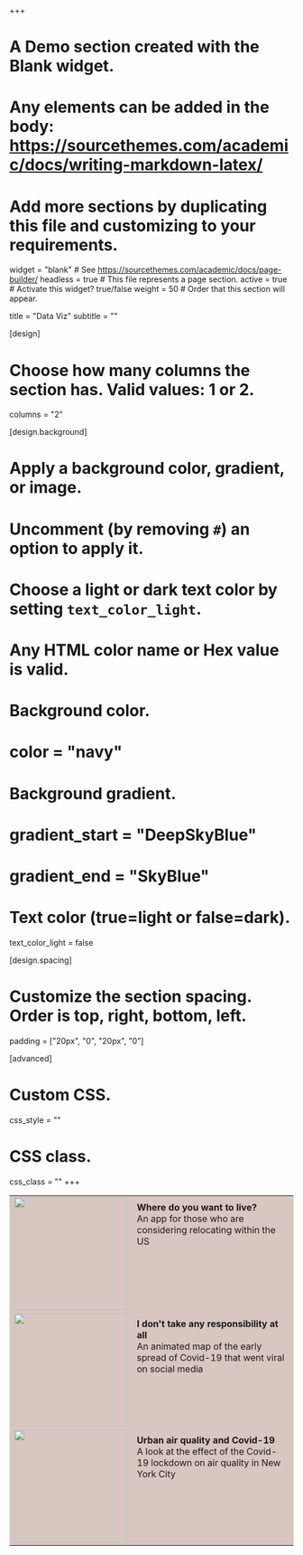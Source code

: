 +++
# A Demo section created with the Blank widget.
# Any elements can be added in the body: https://sourcethemes.com/academic/docs/writing-markdown-latex/
# Add more sections by duplicating this file and customizing to your requirements.

widget = "blank"  # See https://sourcethemes.com/academic/docs/page-builder/
headless = true  # This file represents a page section.
active = true  # Activate this widget? true/false
weight = 50  # Order that this section will appear.

title = "Data Viz"
subtitle = ""

[design]
  # Choose how many columns the section has. Valid values: 1 or 2.
  columns = "2"

[design.background]
  # Apply a background color, gradient, or image.
  #   Uncomment (by removing `#`) an option to apply it.
  #   Choose a light or dark text color by setting `text_color_light`.
  #   Any HTML color name or Hex value is valid.

  # Background color.
  # color = "navy"
  
  # Background gradient.
  # gradient_start = "DeepSkyBlue"
  # gradient_end = "SkyBlue"


  # Text color (true=light or false=dark).
  text_color_light = false

[design.spacing]
  # Customize the section spacing. Order is top, right, bottom, left.
  padding = ["20px", "0", "20px", "0"]

[advanced]
 # Custom CSS. 
 css_style = ""
 
 # CSS class.
 css_class = ""
+++

<table style="width:100%; border: 0px solid black;background-color:#d8c6c0" >
  <tr>
    <td width="200"><a href="https://www.joemitchellnelson.com/dataviz"><img src="https://www.joemitchellnelson.com/img/websitethumbnail1.png" width="200"></a></td>
    <td style="text-align:left;vertical-align:top;border: 0px solid black; padding:10px;"><strong>Where do you want to live?</strong><br>An app for those who are considering relocating within the US</td>
  </tr>
  <tr>
    <td width="200"><a href="https://www.joemitchellnelson.com/dataviz"><img src="https://www.joemitchellnelson.com/img/websitethumbnail2.png" width="200"></a></td>
    <td style="text-align:left;vertical-align:top;border: 0px solid black; padding:10px;"><strong>I don't take any responsibility at all</strong><br>An animated map of the early spread of Covid-19 that went viral on social media</td>
  </tr>
    <tr>
    <td width="200"><a href="https://www.joemitchellnelson.com/dataviz"><img src="https://www.joemitchellnelson.com/img/websitethumbnail3.png" width="200"></a></td>
    <td style="text-align:left;vertical-align:top;border: 0px solid black; padding:10px;"><strong>Urban air quality and Covid-19</strong><br>A look at the effect of the Covid-19 lockdown on air quality in New York City</td>
  </tr>
</table>
